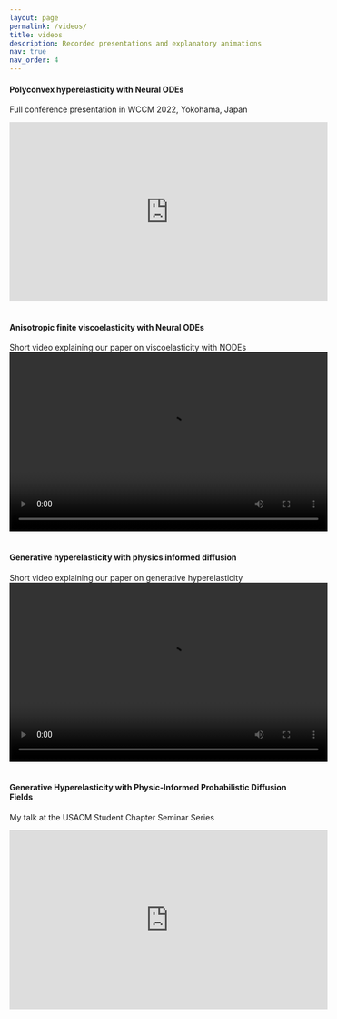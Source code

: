 ```yaml
---
layout: page
permalink: /videos/
title: videos
description: Recorded presentations and explanatory animations
nav: true
nav_order: 4
---
```


#### Polyconvex hyperelasticity with Neural ODEs
Full conference presentation in WCCM 2022, Yokohama, Japan
<iframe width="560" height="315" src="https://www.youtube.com/embed/tblSfNW1qhM" title="YouTube video player" frameborder="0" allow="accelerometer; autoplay; clipboard-write; encrypted-media; gyroscope; picture-in-picture; web-share" allowfullscreen></iframe>
<br/><br/>

#### Anisotropic finite viscoelasticity with Neural ODEs
Short video explaining our paper on viscoelasticity with NODEs
<video width="560" height="315" controls>
  <source src="/assets/vid/nvisco.mp4" type="video/mp4">
</video>
<br/><br/>

#### Generative hyperelasticity with physics informed diffusion
Short video explaining our paper on generative hyperelasticity
<video width="560" height="315" controls>
  <source src="/assets/vid/diffusion.mov" type="video/mp4">
</video>
<br/><br/>

#### Generative Hyperelasticity with Physic-Informed Probabilistic Diffusion Fields
My talk at the USACM Student Chapter Seminar Series
<iframe width="560" height="315" src="https://www.youtube.com/embed/uqKWDlqceAQ?si=AtC5IJOMvTCZpXES" title="YouTube video player" frameborder="0" allow="accelerometer; autoplay; clipboard-write; encrypted-media; gyroscope; picture-in-picture; web-share" referrerpolicy="strict-origin-when-cross-origin" allowfullscreen></iframe>
<br/><br/>